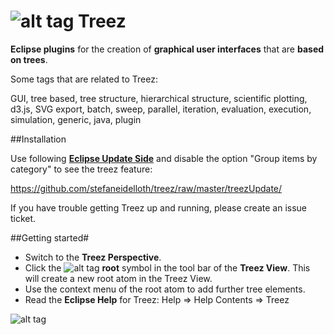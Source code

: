 # ![alt tag](https://github.com/stefaneidelloth/treez/blob/master/treez.png) Treez

**Eclipse plugins** for the creation of **graphical user interfaces** that are **based on trees**.

Some tags that are related to Treez:

GUI, tree based, tree structure, hierarchical structure, scientific plotting, d3.js, SVG export, batch, sweep, parallel, iteration, evaluation, execution, simulation, generic, java, plugin

##Installation

Use following [**Eclipse Update Side**](http://www.vogella.com/tutorials/Eclipse/article.html#plugin_installation) and disable the option "Group items by category" to see the treez feature:

https://github.com/stefaneidelloth/treez/raw/master/treezUpdate/

If you have trouble getting Treez up and running, please create an issue ticket. 

##Getting started#

* Switch to the **Treez Perspective**.
* Click the ![alt tag](https://github.com/stefaneidelloth/treez/blob/master/treezCore/icons/root.png) **root** symbol in the tool bar of the **Treez View**. This will create a new root atom in the Treez View.
* Use the context menu of the root atom to add further tree elements. 
* Read the **Eclipse Help** for Treez: Help => Help Contents => Treez 


![alt tag](https://github.com/stefaneidelloth/treez/blob/master/Treez_Screenshot.png)

